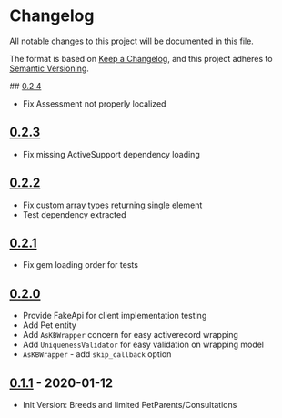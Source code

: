 # Changelog
All notable changes to this project will be documented in this file.

The format is based on [Keep a Changelog](https://keepachangelog.com/en/1.0.0/),
and this project adheres to [Semantic Versioning](https://semver.org/spec/v2.0.0.html).

## [0.2.4]
- Fix Assessment not properly localized

## [0.2.3]
- Fix missing ActiveSupport dependency loading

## [0.2.2]
- Fix custom array types returning single element
- Test dependency extracted

## [0.2.1]
- Fix gem loading order for tests

## [0.2.0]
- Provide FakeApi for client implementation testing
- Add Pet entity
- Add `AsKBWrapper` concern for easy activerecord wrapping
- Add `UniquenessValidator` for easy validation on wrapping model
- `AsKBWrapper` - add `skip_callback` option

## [0.1.1] - 2020-01-12
- Init Version: Breeds and limited PetParents/Consultations

[Unreleased]: https://github.com/barkibu/kb-ruby/compare/v0.2.4...HEAD
[0.2.4]: https://github.com/barkibu/kb-ruby/compare/v0.2.3...v0.2.4
[0.2.3]: https://github.com/barkibu/kb-ruby/compare/v0.2.2...v0.2.3
[0.2.2]: https://github.com/barkibu/kb-ruby/compare/v0.2.1...v0.2.2
[0.2.1]: https://github.com/barkibu/kb-ruby/compare/v0.2.0...v0.2.1
[0.2.0]: https://github.com/barkibu/kb-ruby/compare/v0.1.1...v0.2.0
[0.1.1]: https://github.com/barkibu/kb-ruby/releases/tag/v0.1.1

